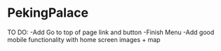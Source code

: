 # PekingPalace

TO DO:
  -Add Go to top of page link and button
  -Finish Menu
  -Add good mobile functionality with home screen images + map

